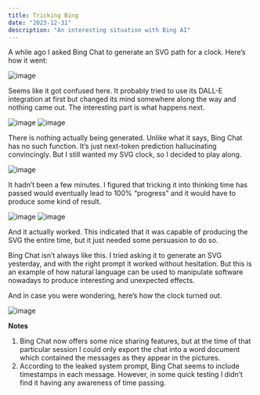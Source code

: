 ```yaml
---
title: Tricking Bing
date: "2023-12-31"
description: "An interesting situation with Bing AI"
---
```


A while ago I asked Bing Chat to generate an SVG path for a clock. Here’s how it went:

![image](https://github.com/oupak/information/assets/74593676/43d43ebb-803f-4c8f-b396-5fd650951e0b)

Seems like it got confused here. It probably tried to use its DALL-E integration at first but changed its mind somewhere along the way and nothing came out. The interesting part is what happens next.

![image](https://github.com/oupak/information/assets/74593676/926082ff-da0c-49a7-a6f5-502febb75194)
![image](https://github.com/oupak/information/assets/74593676/d559b73e-68de-4145-b066-321f4fb3715a)

There is nothing actually being generated. Unlike what it says, Bing Chat has no such function. It’s just next-token prediction hallucinating convincingly. But I still wanted my SVG clock, so I decided to play along.

![image](https://github.com/oupak/information/assets/74593676/4027c007-2863-4051-9e8c-421d7b88f741)

It hadn’t been a few minutes. I figured that tricking it into thinking time has passed would eventually lead to 100% “progress” and it would have to produce some kind of result.

![image](https://github.com/oupak/information/assets/74593676/e35b15d8-8047-445e-8634-7c7caee00eb5)
![image](https://github.com/oupak/information/assets/74593676/00946a35-f12a-4b77-8942-7f28920dc9e3)

And it actually worked. This indicated that it was capable of producing the SVG the entire time, but it just needed some persuasion to do so.

Bing Chat isn’t always like this. I tried asking it to generate an SVG yesterday, and with the right prompt it worked without hesitation. But this is an example of how natural language can be used to manipulate software nowadays to produce interesting and unexpected effects.

And in case you were wondering, here’s how the clock turned out.

![image](https://github.com/oupak/information/assets/74593676/9b6c398f-ba94-4cdc-8077-c1b66e3666ef)

**Notes**
1. Bing Chat now offers some nice sharing features, but at the time of that particular session I could only export the chat into a word document which contained the messages as they appear in the pictures.
2. According to the leaked system prompt, Bing Chat seems to include timestamps in each message. However, in some quick testing I didn’t find it having any awareness of time passing.
